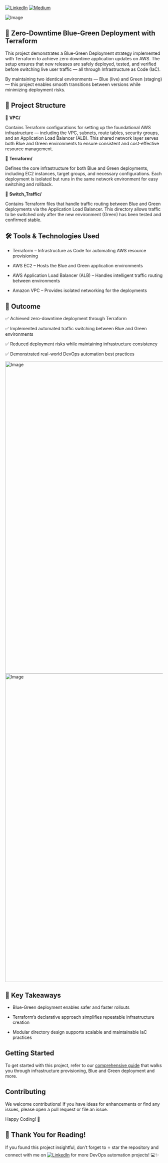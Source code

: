 [![LinkedIn](https://img.shields.io/badge/Connect%20with%20me%20on-LinkedIn-blue.svg)](https://www.linkedin.com/in/gyenoch/)
[![Medium](https://img.shields.io/badge/Medium-12100E?style=for-the-badge&logo=medium&logoColor=white)](https://medium.com/@www.gyenoch)

![Image](https://github.com/user-attachments/assets/9fa3020e-2a7d-481c-981b-82ce54ebbaf2)

## 🚀 Zero-Downtime Blue-Green Deployment with Terraform

This project demonstrates a Blue-Green Deployment strategy implemented with Terraform to achieve zero downtime application updates on AWS. The setup ensures that new releases are safely deployed, tested, and verified before switching live user traffic — all through Infrastructure as Code (IaC).

By maintaining two identical environments — Blue (live) and Green (staging) — this project enables smooth transitions between versions while minimizing deployment risks.

## 🧩 Project Structure

📁 **VPC/**

Contains Terraform configurations for setting up the foundational AWS infrastructure — including the VPC, subnets, route tables, security groups, and an Application Load Balancer (ALB).
This shared network layer serves both Blue and Green environments to ensure consistent and cost-effective resource management.

📁 **Terraform/**

Defines the core infrastructure for both Blue and Green deployments, including EC2 instances, target groups, and necessary configurations.
Each deployment is isolated but runs in the same network environment for easy switching and rollback.

📁 **Switch_Traffic/**

Contains Terraform files that handle traffic routing between Blue and Green deployments via the Application Load Balancer.
This directory allows traffic to be switched only after the new environment (Green) has been tested and confirmed stable.

## 🛠️ Tools & Technologies Used

- Terraform – Infrastructure as Code for automating AWS    resource provisioning

- AWS EC2 – Hosts the Blue and Green application environments

- AWS Application Load Balancer (ALB) – Handles intelligent traffic routing between environments

- Amazon VPC – Provides isolated networking for the deployments

## 🎯 Outcome
✅ Achieved zero-downtime deployment through Terraform

✅ Implemented automated traffic switching between Blue and Green environments

✅ Reduced deployment risks while maintaining infrastructure consistency

✅ Demonstrated real-world DevOps automation best practices

<img width="1778" height="994" alt="Image" src="https://github.com/user-attachments/assets/40d82848-2e6d-489c-90a2-7713992a42ee" />

<img width="1790" height="982" alt="Image" src="https://github.com/user-attachments/assets/2c555508-e084-4e0a-a7a8-8366637fc9ce" />

## 🧠 Key Takeaways
- Blue-Green deployment enables safer and faster rollouts

- Terraform’s declarative approach simplifies repeatable infrastructure creation

- Modular directory design supports scalable and maintainable IaC practices


## Getting Started
To get started with this project, refer to our [comprehensive guide](https://medium.com/@www.gyenoch/zero-downtime-deployments-made-simple-blue-green-architecture-with-terraform-workspaces-8a4f997d5e1a) that walks you through infrastructure provisioning, Blue and Green deployment and more.

## Contributing
We welcome contributions! If you have ideas for enhancements or find any issues, please open a pull request or file an issue.

Happy Coding! 🚀

## 🙏 Thank You for Reading!
If you found this project insightful, don’t forget to ⭐ star the repository and connect with me on [![LinkedIn](https://img.shields.io/badge/Connect%20with%20me%20on-LinkedIn-blue.svg)](https://www.linkedin.com/in/gyenoch/)
 for more DevOps automation projects! 💻✨